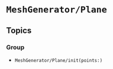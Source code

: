 # ``MeshGenerator/Plane``

## Topics

### <!--@START_MENU_TOKEN@-->Group<!--@END_MENU_TOKEN@-->

- ``MeshGenerator/Plane/init(points:)``
